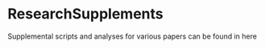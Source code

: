 ResearchSupplements
===================

Supplemental scripts and analyses for various papers can be found in here
